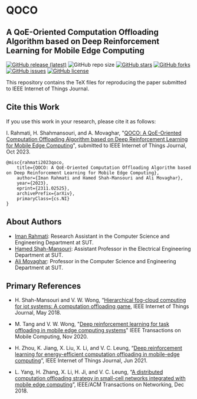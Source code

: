 # QOCO
## A QoE-Oriented Computation Offloading Algorithm based on Deep Reinforcement Learning for Mobile Edge Computing

[![GitHub release (latest)](https://img.shields.io/github/v/release/ImanRht/QOCO_IEEEJournal)](https://github.com/ImanRht/QOCO_IEEEJournal/releases)
![GitHub repo size](https://img.shields.io/github/repo-size/ImanRht/QOCO)
[![GitHub stars](https://img.shields.io/github/stars/ImanRht/QOCO_IEEEJournal?style=social)](https://github.com/ImanRht/QOCO_IEEEJournal/stargazers) 
[![GitHub forks](https://img.shields.io/github/forks/ImanRht/QOCO_IEEEJournal?style=social)](https://github.com/ImanRht/QOCO_IEEEJournal/network/members) 
[![GitHub issues](https://img.shields.io/github/issues/ImanRht/QOCO_IEEEJournal?style=social)](https://github.com/ImanRht/QOCO_IEEEJournal/issues) 
[![GitHub license](https://img.shields.io/github/license/ImanRht/QOCO_IEEEJournal?style=social)](https://github.com/ImanRht/QOCO_IEEEJournal/blob/master/LICENSE) 

This repository contains the TeX files for reproducing the paper submitted to IEEE Internet of Things Journal.


## Cite this Work

If you use this work in your research, please cite it as follows:

I. Rahmati, H. Shahmansouri, and A. Movaghar, "[QOCO: A QoE-Oriented Computation Offloading Algorithm based on Deep Reinforcement Learning for Mobile Edge Computing]()", submitted to IEEE Internet of Things Journal, Oct 2023.

```
@misc{rahmati2023qoco,
	title={QOCO: A QoE-Oriented Computation Offloading Algorithm based on Deep Reinforcement Learning for Mobile Edge Computing}, 
	author={Iman Rahmati and Hamed Shah-Mansouri and Ali Movaghar},
	year={2023},
	eprint={2311.02525},
	archivePrefix={arXiv},
	primaryClass={cs.NI}
}
```

## About Authors

- [Iman Rahmati](): Research Assistant in the Computer Science and Engineering Department at SUT.
- [Hamed Shah-Mansouri](https://scholar.google.com/citations?user=dcjIFccAAAAJ&hl=en&oi=ao): Assistant Professor in the Electrical Engineering Department at SUT.
- [Ali Movaghar](https://scholar.google.com/citations?user=BXNelwwAAAAJ&hl=en): Professor in the Computer Science and Engineering Department at SUT.

## Primary References

- H. Shah-Mansouri and V. W. Wong, “[Hierarchical fog-cloud computing for iot systems: A computation offloading game](https://ieeexplore.ieee.org/document/8360511), IEEE Internet of Things Journal, May 2018.

- M. Tang and V. W. Wong, "[Deep reinforcement learning for task offloading in mobile edge computing systems](https://ieeexplore.ieee.org/abstract/document/9253665)" IEEE Transactions on Mobile Computing, Nov 2020.

- H. Zhou, K. Jiang, X. Liu, X. Li, and V. C. Leung, “[Deep reinforcement learning for energy-efficient computation offloading in mobile-edge computing](https://ieeexplore.ieee.org/document/9462445)”, IEEE Internet of Things Journal, Jun 2021.

- L. Yang, H. Zhang, X. Li, H. Ji, and V. C. Leung, “[A distributed computation offloading strategy in small-cell networks integrated with mobile edge computing](https://ieeexplore.ieee.org/document/8519737)”, IEEE/ACM Transactions on Networking, Dec 2018.
